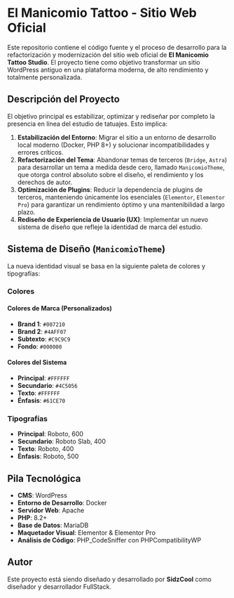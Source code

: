 # El Manicomio Tattoo - Sitio Web Oficial

Este repositorio contiene el código fuente y el proceso de desarrollo para la refactorización y modernización del sitio web oficial de **El Manicomio Tattoo Studio**. El proyecto tiene como objetivo transformar un sitio WordPress antiguo en una plataforma moderna, de alto rendimiento y totalmente personalizada.

## Descripción del Proyecto

El objetivo principal es estabilizar, optimizar y rediseñar por completo la presencia en línea del estudio de tatuajes. Esto implica:

1.  **Estabilización del Entorno**: Migrar el sitio a un entorno de desarrollo local moderno (Docker, PHP 8+) y solucionar incompatibilidades y errores críticos.
2.  **Refactorización del Tema**: Abandonar temas de terceros (`Bridge`, `Astra`) para desarrollar un tema a medida desde cero, llamado `ManicomioTheme`, que otorga control absoluto sobre el diseño, el rendimiento y los derechos de autor.
3.  **Optimización de Plugins**: Reducir la dependencia de plugins de terceros, manteniendo únicamente los esenciales (`Elementor`, `Elementor Pro`) para garantizar un rendimiento óptimo y una mantenibilidad a largo plazo.
4.  **Rediseño de Experiencia de Usuario (UX)**: Implementar un nuevo sistema de diseño que refleje la identidad de marca del estudio.

## Sistema de Diseño (`ManicomioTheme`)

La nueva identidad visual se basa en la siguiente paleta de colores y tipografías:

### Colores

#### Colores de Marca (Personalizados)
- **Brand 1**: `#007210`
- **Brand 2**: `#4AFF07`
- **Subtexto**: `#C9C9C9`
- **Fondo**: `#000000`

#### Colores del Sistema
- **Principal**: `#FFFFFF`
- **Secundario**: `#4C5056`
- **Texto**: `#FFFFFF`
- **Énfasis**: `#61CE70`

### Tipografías

- **Principal**: Roboto, 600
- **Secundario**: Roboto Slab, 400
- **Texto**: Roboto, 400
- **Énfasis**: Roboto, 500

## Pila Tecnológica

- **CMS**: WordPress
- **Entorno de Desarrollo**: Docker
- **Servidor Web**: Apache
- **PHP**: 8.2+
- **Base de Datos**: MariaDB
- **Maquetador Visual**: Elementor & Elementor Pro
- **Análisis de Código**: PHP_CodeSniffer con PHPCompatibilityWP

## Autor

Este proyecto está siendo diseñado y desarrollado por **SidzCool** como diseñador y desarrollador FullStack.
